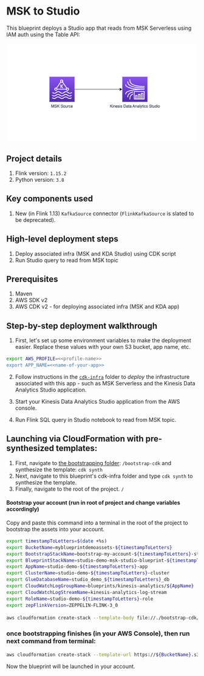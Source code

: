 # MSK to Studio

This blueprint deploys a Studio app that reads from MSK Serverless using IAM auth using the Table API:

![Arch diagram](img/msk-studio.png)

## Project details

1. Flink version: `1.15.2`
2. Python version: `3.8`

## Key components used

1. New (in Flink 1.13) `KafkaSource` connector (`FlinkKafkaSource` is slated to be deprecated).

## High-level deployment steps

1. Deploy associated infra (MSK and KDA Studio) using CDK script
2. Run Studio query to read from MSK topic

## Prerequisites

1. Maven
2. AWS SDK v2
2. AWS CDK v2 - for deploying associated infra (MSK and KDA app)

## Step-by-step deployment walkthrough

1. First, let's set up some environment variables to make the deployment easier. Replace these values with your own S3 bucket, app name, etc.

```bash
export AWS_PROFILE=<<profile-name>>
export APP_NAME=<<name-of-your-app>>
```

2. Follow instructions in the [`cdk-infra`](cdk-infra/README.md) folder to *deploy* the infrastructure associated with this app - such as MSK Serverless and the Kinesis Data Analytics Studio application.

3. Start your Kinesis Data Analytics Studio application from the AWS console.

4. Run Flink SQL query in Studio notebook to read from MSK topic.


## Launching via CloudFormation with pre-synthesized templates:

1. First, navigate to [the bootstrapping folder](/bootstrap-cdk/): `/bootstrap-cdk` and synthesize the template: `cdk synth`
2. Next, navigate to this blueprint's cdk-infra folder and type `cdk synth` to synthesize the template.
3. Finally, navigate to the root of the project. `/`

#### Bootstrap your account (run in root of project and change variables accordingly)

Copy and paste this command into a terminal in the root of the project to bootstrap the assets into your account.


```bash
export timestampToLetters=$(date +%s)
export BucketName=myblueprintdemoassets-${timestampToLetters}
export BootstrapStackName=bootstrap-my-account-${timestampToLetters}-stack
export BlueprintStackName=studio-demo-msk-studio-blueprint-${timestampToLetters}-stack
export AppName=studio-demo-${timestampToLetters}-app
export ClusterName=studio-demo-${timestampToLetters}-cluster
export GlueDatabaseName=studio_demo_${timestampToLetters}_db
export CloudWatchLogGroupName=blueprints/kinesis-analytics/${AppName}
export CloudWatchLogStreamName=kinesis-analytics-log-stream
export RoleName=studio-demo-${timestampToLetters}-role
export zepFlinkVersion=ZEPPELIN-FLINK-3_0

aws cloudformation create-stack --template-body file://./bootstrap-cdk/cdk.out/BootstrapCdkStack.template.json --stack-name ${BootstrapStackName} --parameters ParameterKey=assetBucket,ParameterValue=$BucketName ParameterKey=assetList,ParameterValue="https://data-streaming-labs.s3.amazonaws.com/blueprint-test/aws-lambda-helpers-1.0.jar\,https://data-streaming-labs.s3.amazonaws.com/blueprint-test/CdkInfraKafkaToStudioStack.template.json\,https://data-streaming-labs.s3.amazonaws.com/blueprint-test/my-deployment.zip" --capabilities CAPABILITY_IAM
```

### once bootstrapping finishes (in your AWS Console), then run next command from terminal: 

```bash
aws cloudformation create-stack --template-url https://${BucketName}.s3.amazonaws.com/CdkInfraKafkaToStudioStack.template.json --stack-name $BlueprintStackName --parameters ParameterKey=AppName,ParameterValue=$AppName ParameterKey=GlueDatabaseName,ParameterValue=$GlueDatabaseName ParameterKey=zepFlinkVersion,ParameterValue=$zepFlinkVersion ParameterKey=CloudWatchLogGroupName,ParameterValue=$CloudWatchLogGroupName ParameterKey=CloudWatchLogStreamName,ParameterValue=$CloudWatchLogStreamName ParameterKey=ClusterName,ParameterValue=$ClusterName ParameterKey=BucketName,ParameterValue=$BucketName ParameterKey=RoleName,ParameterValue=$RoleName --capabilities CAPABILITY_NAMED_IAM --disable-rollback
```

Now the blueprint will be launched in your account.